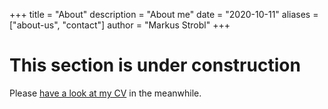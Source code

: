 +++
title = "About"
description = "About me"
date = "2020-10-11"
aliases = ["about-us", "contact"]
author = "Markus Strobl"
+++

# This section is under construction

Please [have a look at my CV](/files/cv_strobl-2020-10-v2.pdf) in the meanwhile.

